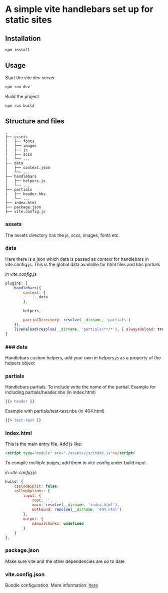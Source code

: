 # A simple vite handlebars set up for static sites

## Installation

```bash
npm install
```

## Usage

Start the vite dev server

```bash
npm run dev
```

Build the project

```bash
npm run build
```

## Structure and files
    .
    ├── assets
    |   ├── fonts
    |   ├── images
    |   ├── js
    |   ├── scss
    |   └── ...
    ├── data
    |   ├── context.json
    |   └── ...
    ├── handlebars
    |   ├── helpers.js
    |   └── ...
    ├── partials
    |   ├── header.hbs
    |   └── ...
    ├── index.html
    ├── package.json
    ├── vite.config.js

### **assets**
The assets directory has the js, scss, images, fonts etc.

### **data**
Here there is a json which data is passed as *context* for handlebars in vite.config.js. This is the global data available for html files and hbs partials

*in vite.config.js*

```javascript
plugins: [
    handlebars({
        context: {
            ...data
        },

        helpers,

        partialDirectory: resolve(__dirname, 'partials')
    }),
    liveReload(resolve(__dirname, 'partials/**/*'), { alwaysReload: true })
]
```

### ### **data**
Handlebars custom helpers, add your own in *helpers.js* as a property of the helpers object

### **partials**
Handlebars partials. To include write the name of the partial. Example for including partials/header.nbs (in index.html)

```handlebars
{{> header }}
```

Example with partials/test-test.nbs (in 404.html)

```handlebars
{{> test-test }}
```

### **index.html**
This is the main entry file. Add js like:

```html
<script type="module" src="./assets/js/index.js"></script>
```

To compile multiple pages, add them to vite config under build.input

*in vite.config.js*

```javascript
build: {
    cssCodeSplit: false,
    rollupOptions: {
        input: {
            root: '',
            main: resolve(__dirname, 'index.html'),
            notFound: resolve(__dirname, '404.html')
        },
        output: {
            manualChunks: undefined
        }
    }
},
```

### **package.json**
Make sure vite and the other dependencies are uo to date

### **vite.config.json**
Bundle configuration. More information: [here](https://vitejs.dev/config/)
